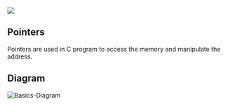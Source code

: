 ![](https://image.ibb.co/iy30rz/c_pointers.jpg)
## Pointers
Pointers are used in C program to access the memory and manipulate the address.

## Diagram

![Basics-Diagram](https://image.ibb.co/gK0Ggz/pointer_001.png)
